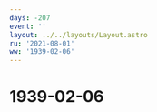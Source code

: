 ```yaml
---
days: -207
event: ''
layout: ../../layouts/Layout.astro
ru: '2021-08-01'
ww: '1939-02-06'
---
```


# 1939-02-06